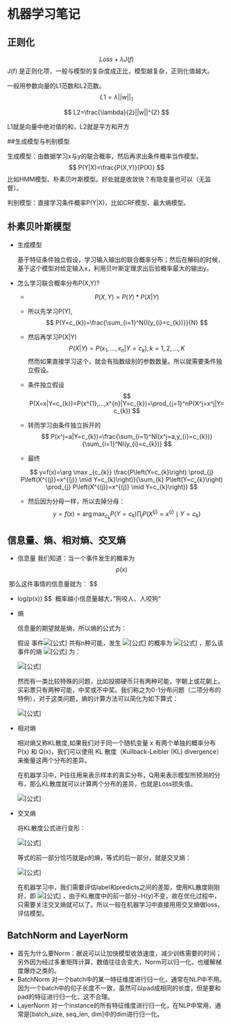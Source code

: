 # 机器学习笔记

## 正则化

$$
Loss + \lambda J(f)
$$
J(f) 是正则化项，一般与模型的复杂度成正比，模型越复杂，正则化值越大。

一般用参数向量的L1范数和L2范数。
$$
L1=\lambda || w||_{1}
$$

$$
L2=\frac{\lambda}{2}||w||^{2}
$$

L1就是向量中绝对值的和，L2就是平方和开方

##生成模型与判别模型

生成模型：由数据学习x与y的联合概率，然后再求出条件概率当作模型。
$$
P(Y|X)=\frac{P(X,Y)}{P(X)}
$$
比如HMM模型、朴素贝叶斯模型。好处就是收敛快？有隐变量也可以（无监督）。

判别模型：直接学习条件概率P(Y|X)，比如CRF模型、最大熵模型。

## 朴素贝叶斯模型

* 生成模型

  基于特征条件独立假设，学习输入输出的联合概率分布；然后在解码的时候，基于这个模型对给定输入x，利用贝叶斯定理求出后验概率最大的输出y。

* 怎么学习联合概率分布P(X,Y)?

  * $$
    P(X,Y)=P(Y)*P(X|Y)
    $$

  * 所以先学习P(Y),
    $$
    P(Y=c_{k})=\frac{\sum_{i=1}^N{I(y_{i}=c_{k})}}{N}
    $$

  * 然后再学习P(X|Y)
    $$
    P(X|Y)=P(x_{1},...,x_{n}|Y=c_{k}),k=1,2,...,K
    $$
    然而如果直接学习这个，就会有指数级别的参数数量。所以就需要条件独立假设。

  * 条件独立假设
    $$
    P(X=x|Y=c_{k})=P(x^{1},...,x^{n}|Y=c_{k})=\prod_{j=1}^nP(X^j=x^j|Y=c_{k})
    $$

  * 转而学习由条件独立拆开的
    $$
    P(x^j=a|Y=c_{k})=\frac{\sum_{i=1}^NI(x^j=a,y_{i}=c_{k})}{\sum_{i=1}^NI(y_{i}=c_{k})}
    $$

  * 最终

  $$
  y=f(x)=\arg \max _{c_{k}} \frac{P\left(Y=c_{k}\right) \prod_{j} P\left(X^{(j)}=x^{(j)} \mid Y=c_{k}\right)}{\sum_{k} P\left(Y=c_{k}\right) \prod_{j} P\left(X^{(j)}=x^{(j)} \mid Y=c_{k}\right)}
  $$

  * 然后因为分母一样，所以去掉分母：
    $$
    y=f(x)=\arg \max _{c_{k}} P\left(Y=c_{k}\right) \prod_{j} P\left(X^{(j)}=x^{(j)} \mid Y=c_{k}\right)
    $$

## 信息量、熵、相对熵、交叉熵
* 信息量
我们知道：当一个事件发生的概率为 
$$
p(x)
$$

​		那么这件事情的信息量就为：
$$
- log(p(x))
$$
​		概率越小信息量越大，”狗咬人、人咬狗“

* 熵

  信息量的期望就是熵，所以熵的公式为：

  假设 事件![[公式]](https://www.zhihu.com/equation?tex=X) 共有n种可能，发生 ![[公式]](https://www.zhihu.com/equation?tex=x_i++) 的概率为 ![[公式]](https://www.zhihu.com/equation?tex=p%28x_i%29) ，那么该事件的熵 ![[公式]](https://www.zhihu.com/equation?tex=H%28X%29) 为：

  ![[公式]](https://www.zhihu.com/equation?tex=H%28X%29%3D%E2%88%92%5Csum_%7Bi%3D1%7D%5E%7Bn%7D%7Bp%28x_i%29log%28p%28x_i%29%29%7D)

  然而有一类比较特殊的问题，比如投掷硬币只有两种可能，字朝上或花朝上。买彩票只有两种可能，中奖或不中奖。我们称之为0-1分布问题（二项分布的特例），对于这类问题，熵的计算方法可以简化为如下算式：

  ![[公式]](https://www.zhihu.com/equation?tex=H%28X%29%3D%E2%88%92%5Csum_%7Bi%3D1%7D%5E%7Bn%7D%7Bp%28x_i%29log%28p%28x_i%29%29%7D+%3D-p%28x%29log%28p%28x%29%29+-+%281-p%28x%29%29log%281-p%28x%29%29)

  

* 相对熵

  相对熵又称KL散度,如果我们对于同一个随机变量 x 有两个单独的概率分布 P(x) 和 Q(x)，我们可以使用 KL 散度（Kullback-Leibler (KL) divergence）来衡量这两个分布的差异。

  在机器学习中，P往往用来表示样本的真实分布，Q用来表示模型所预测的分布，那么KL散度就可以计算两个分布的差异，也就是Loss损失值。

  

  ![[公式]](https://www.zhihu.com/equation?tex=D_%7BKL%7D%28p%7C%7Cq%29%3D%5Csum_%7Bi%3D1%7D%5E%7Bn%7D%7Bp%28x_i%29log%28%5Cfrac%7Bp%28x_i%29%7D%7Bq%28x_i%29%7D%29%7D)

* 交叉熵

  将KL散度公式进行变形：

  ![[公式]](https://www.zhihu.com/equation?tex=D_%7BKL%7D%28p%7C%7Cq%29%3D%5Csum_%7Bi%3D1%7D%5E%7Bn%7D%7Bp%28x_i%29log%28%5Cfrac%7Bp%28x_i%29%7D%7Bq%28x_i%29%7D%29%7D+%3D%5Csum_%7Bi%3D1%7D%5E%7Bn%7D%7Bp%28x_i%29log%28p%28x_i%29%29%7D-%5Csum_%7Bi%3D1%7D%5E%7Bn%7D%7Bp%28x_i%29log%28q%28x_i%29%29%7D+%3D-H%28p%28x%29%29+%2B+%5B-%5Csum_%7Bi%3D1%7D%5E%7Bn%7D%7Bp%28x_i%29log%28q%28x_i%29%29%7D%5D)

  等式的前一部分恰巧就是p的熵，等式的后一部分，就是交叉熵：

  ![[公式]](https://www.zhihu.com/equation?tex=H%28p%2C+q%29+%3D+-%5Csum_%7Bi%3D1%7D%5E%7Bn%7D%7Bp%28x_i%29log%28q%28x_i%29%29%7D)

  

  在机器学习中，我们需要评估label和predicts之间的差距，使用KL散度刚刚好，即 ![[公式]](https://www.zhihu.com/equation?tex=D_%7BKL%7D%28y%7C%7C%5Ctilde%7By%7D%29) ，由于KL散度中的前一部分−H(y)不变，故在优化过程中，只需要关注交叉熵就可以了。所以一般在机器学习中直接用用交叉熵做loss，评估模型。
  
## BatchNorm and LayerNorm
* 首先为什么要Norm：据说可以让加快模型收敛速度，减少训练需要的时间；另外因为经过多重矩阵计算，数值往往会变大，Norm可以归一化，也缓解梯度爆炸之类的。
* BatchNorm
  对一个batch中的某一特征维度进行归一化，通常在NLP中不用。因为一个batch中的句子长度不一致，虽然可以pad成相同的长度，但是要和pad的特征进行归一化，这不合理。
* LayerNorm
  对一个instance的所有特征维度进行归一化，在NLP中常用，通常是[batch_size, seq_len, dim]中的dim进行归一化。
  

  
